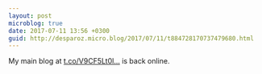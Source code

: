```yaml
---
layout: post
microblog: true
date: 2017-07-11 13:56 +0300
guid: http://desparoz.micro.blog/2017/07/11/t884728170737479680.html
---
```

My main blog at [t.co/V9CF5Lt0l...](https://t.co/V9CF5Lt0lx) is back online.
